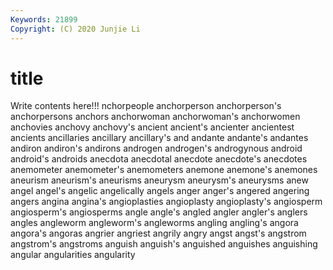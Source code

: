 ```yaml
---
Keywords: 21899
Copyright: (C) 2020 Junjie Li
---
```


# title

Write contents here!!!
nchorpeople 
anchorperson 
anchorperson's 
anchorpersons 
anchors 
anchorwoman 
anchorwoman's 
anchorwomen
anchovies 
anchovy 
anchovy's 
ancient 
ancient's 
ancienter 
ancientest 
ancients 
ancillaries 
ancillary
ancillary's 
and 
andante 
andante's 
andantes 
andiron 
andiron's 
andirons 
androgen 
androgen's
androgynous 
android 
android's 
androids 
anecdota 
anecdotal 
anecdote 
anecdote's 
anecdotes 
anemometer
anemometer's 
anemometers 
anemone 
anemone's 
anemones 
aneurism 
aneurism's 
aneurisms 
aneurysm 
aneurysm's
aneurysms 
anew 
angel 
angel's 
angelic 
angelically 
angels 
anger 
anger's 
angered
angering 
angers 
angina 
angina's 
angioplasties 
angioplasty 
angioplasty's 
angiosperm 
angiosperm's 
angiosperms
angle 
angle's 
angled 
angler 
angler's 
anglers 
angles 
angleworm 
angleworm's 
angleworms
angling 
angling's 
angora 
angora's 
angoras 
angrier 
angriest 
angrily 
angry 
angst
angst's 
angstrom 
angstrom's 
angstroms 
anguish 
anguish's 
anguished 
anguishes 
anguishing 
angular
angularities 
angularity 
